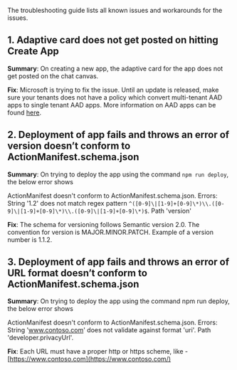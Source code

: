 The troubleshooting guide lists all known issues and workarounds for the issues.

## 1. Adaptive card does not get posted on hitting Create App

**Summary**: On creating a new app, the adaptive card for the app does not get
posted on the chat canvas.

**Fix**: Microsoft is trying to fix the issue. Until an update is released, make
sure your tenants does not have a policy which convert multi-tenant AAD apps to
single tenant AAD apps. More information on AAD apps can be found
[here](https://docs.microsoft.com/en-us/azure/active-directory/develop/howto-convert-app-to-be-multi-tenant#update-registration-to-be-multi-tenant%23:~:text=By%20default,Accounts%20in%20any%20organizational%20directory).

## 2. Deployment of app fails and throws an error of version doesn’t conform to ActionManifest.schema.json

**Summary**: On trying to deploy the app using the command `npm run deploy`, the
below error shows

ActionManifest doesn't conform to ActionManifest.schema.json. Errors: String
'1.2' does not match regex pattern
`^([0-9]\|[1-9]+[0-9]\*)\\.([0-9]\|[1-9]+[0-9]\*)\\.([0-9]\|[1-9]+[0-9]\*)$`.
Path 'version'

**Fix**: The schema for versioning follows Semantic version 2.0. The convention
for version is MAJOR.MINOR.PATCH. Example of a version number is 1.1.2.

## 3. Deployment of app fails and throws an error of URL format doesn’t conform to ActionManifest.schema.json

**Summary**: On trying to deploy the app using the command npm run deploy, the
below error shows

ActionManifest doesn't conform to ActionManifest.schema.json. Errors: String
'www.contoso.com' does not validate against format 'uri'. Path
'developer.privacyUrl'.

**Fix**: Each URL must have a proper http or https scheme, like -
[https://www.contoso.com](https://www.contoso.com/)